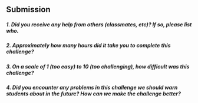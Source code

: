 
Submission
----------

##### 1. Did you receive any help from others (classmates, etc)? If so, please list who.

> 

##### 2. Approximately how many hours did it take you to complete this challenge?

> 

##### 3. On a scale of 1 (too easy) to 10 (too challenging), how difficult was this challenge?

> 

##### 4. Did you encounter any problems in this challenge we should warn students about in the future? How can we make the challenge better?

> 